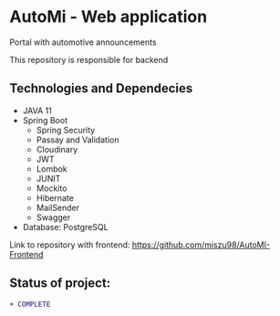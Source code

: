 # AutoMi - Web application 
 Portal with automotive announcements

This repository is responsible for backend

## Technologies and Dependecies

* JAVA 11
* Spring Boot 
  * Spring Security
  * Passay and Validation
  * Cloudinary
  * JWT
  * Lombok
  * JUNIT
  * Mockito
  * Hibernate
  * MailSender
  * Swagger
* Database: PostgreSQL

Link to repository with frontend: https://github.com/miszu98/AutoMI-Frontend

## Status of project: 
```diff 
+ COMPLETE
```
